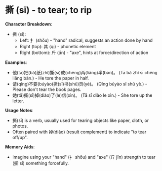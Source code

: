 # **撕 (sī) - to tear; to rip**

**Character Breakdown**:  
- 撕 (sī):
  - Left: 扌 (shǒu) - "hand" radical, suggests an action done by hand
  - Right (top): 其 (qí) - phonetic element
  - Right (bottom): 斤 (jīn) - "axe", hints at force/direction of action

**Examples**:  
- 他(tā)把(bǎ)纸(zhǐ)撕(sī)成(chéng)两(liǎng)半(bàn)。 (Tā bǎ zhǐ sī chéng liǎng bàn.) - He tore the paper in half.  
- 请(qǐng)不要(búyào)撕(sī)书(shū)页(yè)。 (Qǐng búyào sī shū yè.) - Please don't tear the book pages.  
- 她(tā)撕(sī)掉(diào)了(le)信(xìn)。 (Tā sī diào le xìn.) - She tore up the letter.

**Usage Notes**:  
- 撕(sī) is a verb, usually used for tearing objects like paper, cloth, or photos.  
- Often paired with 掉(diào) (result complement) to indicate "to tear off/up".

**Memory Aids**:  
- Imagine using your "hand" (扌 shǒu) and "axe" (斤 jīn) strength to tear (撕 sī) something forcefully.